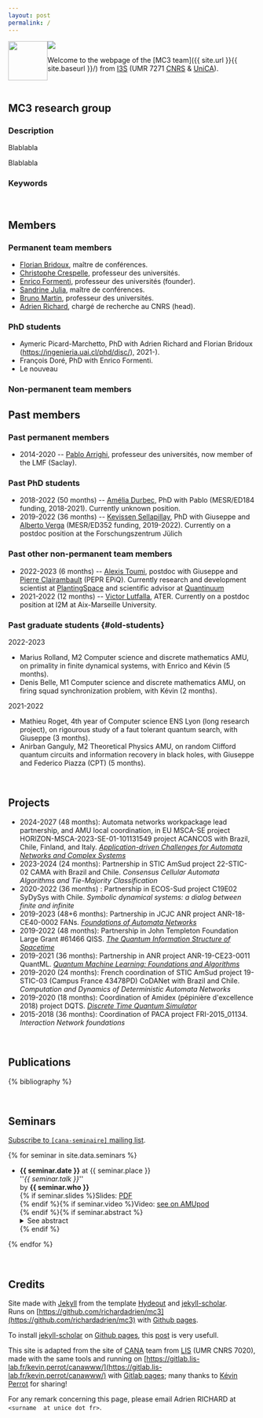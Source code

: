 ```yaml
---
layout: post
permalink: /
---
```


<img src="{{ site.url }}{{ site.baseurl }}/images/UCA-Logo-2niveaux-RVB.png" style="height: 80px; float: left;">
<img src="{{ site.url }}{{ site.baseurl }}/images/logo-cnrs.png" style="height: 80px float: left;">


Welcome to the webpage of the [MC3 team]({{ site.url }}{{ site.baseurl }}/) from [I3S](https://www.i3s.unice.fr/en/) (UMR 7271 [CNRS](http://www.cnrs.fr/) & [UniCA](https://univ-cotedazur.fr/)).

<!-- GROUP -->
<a id='group-link'></a><br />
## **MC3 research group**
 
### Description

<p style='text-align: justify;'>
Blablabla
</p>

<p style='text-align: justify;'>
Blablabla
</p> 


### Keywords


<!-- MEMBERS -->
<a id='members-link'></a><br />
## **Members**

### Permanent team members

- [Florian Bridoux](https://webusers.i3s.unice.fr/~bridoux/), maître de conférences.
- [Christophe Crespelle](https://webusers.i3s.unice.fr/~ccrespelle/), professeur des universités.
- [Enrico Formenti](https://mc3.i3s.unice.fr/~formenti/), professeur des universités (founder).
- [Sandrine Julia](https://webusers.i3s.unice.fr/~julia/), maître de conférences.
- [Bruno Martin](https://webusers.i3s.unice.fr/~bmartin/), professeur des universités.
- [Adrien Richard](https://webusers.i3s.unice.fr/~richard/), chargé de recherche au CNRS (head).

### PhD students

- Aymeric Picard-Marchetto,
  PhD with Adrien Richard and Florian Bridoux (https://ingenieria.uai.cl/phd/disc/), 2021-).
- François Doré, PhD with Enrico Formenti.
- Le nouveau
  

### Non-permanent team members

## Past members

### Past permanent members

- 2014-2020 -- [Pablo Arrighi](https://lmf.cnrs.fr/Perso/PabloArrighi),
  professeur des universités, now member of the LMF (Saclay).

### Past PhD students

- 2018-2022 (50 months) --
  [Amélia Durbec](https://scholar.google.fr/citations?user=V97MiQ4AAAAJ&hl=fr), 
  PhD with Pablo 
  (MESR/ED184 funding, 2018-2021).
  Currently unknown position.
- 2019-2022 (36 months) --
 [Kevissen Sellapillay](https://www.fz-juelich.de/profile/sellapillay_k),
  PhD with Giuseppe and [Alberto Verga](https://www.cpt.univ-mrs.fr/spip.php%3fpage=personne&id_personne=56&lang=fr)
  (MESR/ED352 funding, 2019-2022).
  Currently on a postdoc position at the Forschungszentrum Jülich

### Past other non-permanent team members

- 2022-2023 (6 months) -- [Alexis Toumi](https://alexis.toumi.xyz/),
  postdoc with Giuseppe and
  [Pierre Clairambault](https://pageperso.lis-lab.fr/pierre.clairambault/)
  (PEPR EPiQ).
  Currently research and development scientist at
  [PlantingSpace](https://planting.space) and
  scientific advisor at [Quantinuum](https://www.quantinuum.com)
- 2021-2022 (12 months) -- 
  [Victor Lutfalla](https://www.lutfalla.fr), 
  ATER.
  Currently on a postdoc position at I2M at Aix-Marseille University.

### Past graduate students {#old-students}

2022-2023

- Marius Rolland, M2 Computer science and discrete mathematics AMU,
  on primality in finite dynamical systems,
  with Enrico and Kévin (5 months).
- Denis Belle, M1 Computer science and discrete mathematics AMU,
  on firing squad synchronization problem,
  with Kévin (2 months).

2021-2022

- Mathieu Roget, 4th year of Computer science ENS Lyon (long research project),
  on rigourous study of a faut tolerant quantum search,
  with Giuseppe (3 months).
- Anirban Ganguly, M2 Theoretical Physics AMU,
  on random Clifford quantum circuits and information recovery in black holes,
  with Giuseppe and Federico Piazza (CPT) (5 months).


<!-- PROJECTS -->
<a id='projects-link'></a><br />
## **Projects**

* 2024-2027 (48 months): Automata networks workpackage lead partnership, and AMU 
  local coordination, in EU MSCA-SE project HORIZON-MSCA-2023-SE-01-101131549 
  project ACANCOS with Brazil, Chile, Finland, and Italy. 
  [_Application-driven Challenges for Automata Networks and Complex Systems_](https://ec.europa.eu/info/funding-tenders/opportunities/portal/screen/how-to-participate/org-details/999842051/project/101131549/program/43108390/details)
* 2023-2024 (24 months): Partnership in STIC AmSud project 22-STIC-02 CAMA
  with Brazil and Chile.
  _Consensus Cellular Automata Algorithms and Tie-Majority Classification_
* 2020-2022 (36 months) : Partnership in ECOS-Sud project C19E02 SyDySys
  with Chile.
  _Symbolic dynamical systems: a dialog between finite and infinite_
* 2019-2023 (48+6 months): Partnership in JCJC ANR project ANR-18-CE40-0002
  FANs.
  [_Foundations of Automata Networks_](https://anr.fr/Projet-ANR-18-CE40-0002)
* 2019-2022 (48 months): Partnership in John Templeton Foundation Large Grant &#35;61466 QISS.
  [_The Quantum Information Structure of Spacetime_](http://www.qiss.fr/consortium.html)
* 2019-2021 (36 months): Partnership in ANR project ANR-19-CE23-0011 QuantML.
  [_Quantum Machine Learning: Foundations and Algorithms_](https://quantml.lis-lab.fr/index.php/team/)
* 2019-2020 (24 months): French coordination of STIC AmSud project 19-STIC-03 (Campus France 43478PD) CoDANet with Brazil and Chile.  
  _Computation and Dynamics of Deterministic Automata Networks_
* 2019-2020 (18 months): Coordination of Amidex (p&eacute;pini&egrave;re d'excellence 2018) project DQTS.
  [_Discrete Time Quantum Simulator_](https://amidex.hypotheses.org/9866)
* 2015-2018 (36 months): Coordination of PACA project FRI-2015\_01134.  
  _Interaction Network foundations_

<!-- PUBLICATIONS -->
<a id='publications-link'></a><br />
## **Publications**


<!-- to add a bib entry touch /_bibliography/references.bib then push -->
{% bibliography %}


<!-- SEMINARS -->
<a id='seminars-link'></a><br />
## **Seminars**

[Subscribe to ``[cana-seminaire]`` mailing list](https://mailman.lis-lab.fr/lists/listinfo/cana-seminaire).

<!-- to add a seminar touch /_data/seminars.yml then push -->
{% for seminar in site.data.seminars %}
* <b>{{ seminar.date }}</b> at {{ seminar.place }}<br />
  ''<i>{{ seminar.talk }}</i>''<br />
  by <b>{{ seminar.who }}</b><br />
  {% if seminar.slides %}Slides: <a href="{{ site.url }}{{ site.baseurl }}/slides/{{ seminar.slides }}">PDF</a><br />
  {% endif %}{% if seminar.video %}Video: <a href="{{ seminar.video }}">see on AMUpod</a><br />
  {% endif %}{% if seminar.abstract %}<details>
    <summary  markdown="span">See abstract</summary>
    <p class="abstract" style='text-align: justify;'>{{ seminar.abstract }}</p>
  </details>
  {% endif %}
{% endfor %} 



<!-- CREDITS -->
<a id='credits-link'></a><br />
## **Credits**

Site made with [Jekyll](https://jekyllrb.com)
from the template [Hydeout](https://github.com/fongandrew/hydeout)
and [jekyll-scholar](https://github.com/inukshuk/jekyll-scholar).  
Runs on [https://github.com/richardadrien/mc3](https://github.com/richardadrien/mc3) with [Github pages](https://pages.github.com/).

To install [jekyll-scholar](https://github.com/inukshuk/jekyll-scholar) on [Github pages](https://pages.github.com/), this [post](https://open-research.gemmadanks.com/tutorials/how-to-use-jekyll-scholar-with-github-pages/) is very usefull. 

This site is adapted from the site of [CANA](https://cana.lis-lab.fr/) team from [LIS](https://www.lis-lab.fr/) (UMR CNRS 7020), made with the same tools and running on [https://gitlab.lis-lab.fr/kevin.perrot/canawww/](https://gitlab.lis-lab.fr/kevin.perrot/canawww/) with [Gitlab pages](https://docs.gitlab.com/ee/user/project/pages/); many thanks to [Kévin Perrot](https://pageperso.lis-lab.fr/~kevin.perrot/) for sharing!


For any remark concerning this page, please email Adrien RICHARD at ``<surname  at unice dot fr>``.  

<br />
<br />

